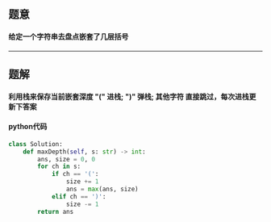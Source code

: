 ## 题意
#### 给定一个字符串去盘点嵌套了几层括号
---
## 题解
#### 利用栈来保存当前嵌套深度 "(" 进栈; ")" 弹栈; 其他字符 直接跳过，每次进栈更新下答案
#### python代码
```python
class Solution:
    def maxDepth(self, s: str) -> int:
        ans, size = 0, 0
        for ch in s:
            if ch == '(':
                size += 1
                ans = max(ans, size)
            elif ch == ')':
                size -= 1
        return ans
```